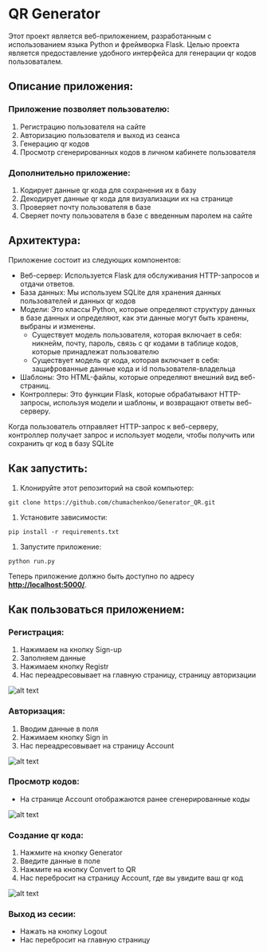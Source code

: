 # QR Generator

Этот проект является веб-приложением, разработанным с использованием языка Python и фреймворка Flask. Целью проекта является предоставление удобного интерфейса для генерации qr кодов пользоваталем.

## **Описание приложения:**

### Приложение позволяет пользователю:

1. Регистрацию пользователя на сайте
2. Авторизацию пользователя и выход из сеанса
3. Генерацию qr кодов
4. Просмотр сгенерированных кодов в личном кабинете пользователя

### Дополнительно приложение:

1. Кодирует данные qr кода для сохранения их в базу
2. Декодирует данные qr кода для визуализации их на странице
3. Проверяет почту пользователя в базе
4. Сверяет почту пользователя в базе с введенным паролем на сайте

## **Архитектура:**

Приложение состоит из следующих компонентов:

- Веб-сервер: Используется Flask для обслуживания HTTP-запросов и отдачи ответов.
- База данных: Мы используем SQLite для хранения данных пользователей и данных qr кодов
- Модели: Это классы Python, которые определяют структуру данных в базе данных и определяют, как эти данные могут быть хранены, выбраны и изменены.
    - Существует модель пользователя, которая включает в себя: никнейм, почту, пароль, связь с qr кодами в таблице кодов, которые принадлежат пользователю
    - Существует модель qr кода, которая включает в себя: защифрованные данные кода и id пользователя-владельца
- Шаблоны: Это HTML-файлы, которые определяют внешний вид веб-страниц.
- Контроллеры: Это функции Flask, которые обрабатывают HTTP-запросы, используя модели и шаблоны, и возвращают ответы веб-серверу.

Когда пользователь отправляет HTTP-запрос к веб-серверу, контроллер получает запрос и использует модели, чтобы получить или сохранить qr код в базу SQLite

## **Как запустить:**

1. Клонируйте этот репозиторий на свой компьютер:

```
git clone https://github.com/chumachenkoo/Generator_QR.git
```

1. Установите зависимости:

```
pip install -r requirements.txt
```

1. Запустите приложение:

```
python run.py
```

Теперь приложение должно быть доступно по адресу **[http://localhost:5000/](http://localhost:5000/)**.

## **Как пользоваться приложением:**

### Регистрация:

1. Нажимаем на кнопку Sign-up
2. Заполняем данные
3. Нажимаем кнопку Registr
4. Нас переадресовывает на главную страницу, страницу авторизации

![alt text](https://s3-us-west-2.amazonaws.com/secure.notion-static.com/b8c938c8-b022-408f-93e4-8c1c0333c2a5/Untitled.png)

### Авторизация:

1. Вводим данные в поля
2. Нажимаем кнопку Sign in
3. Нас переадресовывает на страницу Account

![alt text](https://s3-us-west-2.amazonaws.com/secure.notion-static.com/2a92dffa-ed20-4b19-8317-4324f8878630/Untitled.png)

### Просмотр кодов:

- На странице Account отображаются ранее сгенерированные коды

![alt text](https://s3-us-west-2.amazonaws.com/secure.notion-static.com/151a4276-a586-4e85-88ce-8ca0bb32b736/Untitled.png)

### Создание qr кода:

1. Нажмите на кнопку Generator
2. Введите данные в поле
3. Нажмите на кнопку Convert to QR
4. Нас перебросит на страницу Account, где вы увидите ваш qr код

![alt text](https://s3-us-west-2.amazonaws.com/secure.notion-static.com/331bb69d-a746-485c-aa7e-2e66734a36ef/Untitled.png)

### Выход из сесии:

- Нажать на кнопку Logout
- Нас перебросит на главную страницу
